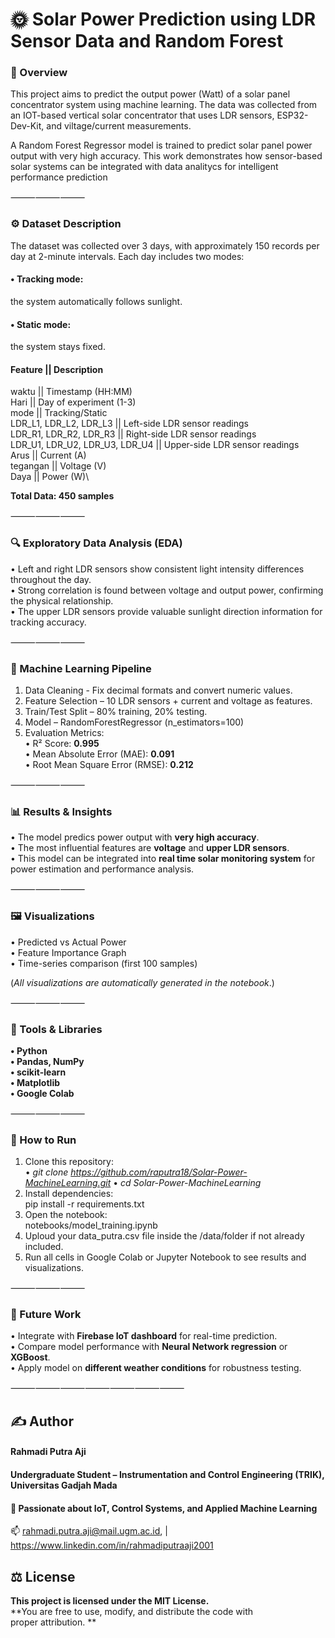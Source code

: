 # 🌞 Solar Power Prediction using LDR Sensor Data and Random Forest

### 📘 Overview

This project aims to predict the output power (Watt) of a solar panel concentrator system using machine learning.
The data was collected from an IOT-based vertical solar concentrator that uses LDR sensors, ESP32-Dev-Kit, and viltage/current measurements.

A Random Forest Regressor model is trained to predict solar panel power output with very high accuracy.
This work demonstrates how sensor-based solar systems can be integrated with data analitycs for intelligent performance prediction

⸻⸻⸻

### ⚙ Dataset Description
The dataset was collected over 3 days, with approximately 150 records per day at 2-minute intervals. Each day includes two modes:

#### •	Tracking mode: 
the system automatically follows sunlight.

#### •	Static mode: 
the system stays fixed.

#### Feature ||	Description 

waktu	|| Timestamp (HH:MM)\
Hari	|| Day of experiment (1-3)\
mode ||	Tracking/Static\
LDR_L1, LDR_L2, LDR_L3 ||	Left-side LDR sensor readings\
LDR_R1, LDR_R2, LDR_R3 ||	Right-side LDR sensor readings\
LDR_U1, LDR_U2, LDR_U3, LDR_U4 ||	Upper-side LDR sensor readings\
Arus ||	Current (A)\
tegangan ||	Voltage (V)\
Daya ||	Power (W)\

**Total Data: 450 samples**

⸻⸻⸻

### 🔍 Exploratory Data Analysis (EDA)
•	Left and right LDR sensors show consistent light intensity differences throughout the day.\
•	Strong correlation is found between voltage and output power, confirming the physical relationship.\
•	The upper LDR sensors provide valuable sunlight direction information for tracking accuracy.

⸻⸻⸻

### 🧠 Machine Learning Pipeline
1.	Data Cleaning - Fix decimal formats and convert numeric values.
2.	Feature Selection – 10 LDR sensors + current and voltage as features.
3.	Train/Test Split – 80% training, 20% testing.
4.	Model – RandomForestRegressor (n_estimators=100)
5.	Evaluation Metrics:\
•	R² Score: **0.995**\
•	Mean Absolute Error (MAE): **0.091**\
•	Root Mean Square Error (RMSE): **0.212**

⸻⸻⸻

### 📊 Results & Insights
•	The model predics power output with **very high accuracy**.\
•	The most influential features are **voltage** and **upper LDR sensors**.\
•	This model can be integrated into **real time solar monitoring system** for power estimation and performance analysis.

⸻⸻⸻

### 🖼 Visualizations
•	Predicted vs Actual Power\
•	Feature Importance Graph\
•	Time-series comparison (first 100 samples)

(_All visualizations are automatically generated in the notebook_.)

⸻⸻⸻

### 🧰 Tools & Libraries
**•	Python**\
**•	Pandas, NumPy**\
**•	scikit-learn**\
**•	Matplotlib**\
**•	Google Colab**

⸻⸻⸻

###  🚀 How to Run
1.	Clone this repository:\
   • _git clone https://github.com/raputra18/Solar-Power-MachineLearning.git_
  	• _cd Solar-Power-MachineLearning_
2. Install dependencies:\
   pip install -r requirements.txt 
3. Open the notebook:\
   notebooks/model_training.ipynb
4. Uploud your data_putra.csv file inside the /data/folder if not already included. 
5. Run all cells in Google Colab or Jupyter Notebook to see results and visualizations.

⸻⸻⸻

### 🚧 Future Work
•	Integrate with **Firebase IoT dashboard** for real-time prediction.\
•	Compare model performance with **Neural Network regression** or **XGBoost**.\
•	Apply model on **different weather conditions** for robustness testing.


⸻⸻⸻⸻⸻⸻⸻

## ✍ Author

#### Rahmadi Putra Aji 
#### Undergraduate Student – Instrumentation and Control Engineering (TRIK), Universitas Gadjah Mada
#### 📍 Passionate about IoT, Control Systems, and Applied Machine Learning
📫 rahmadi.putra.aji@mail.ugm.ac.id, | https://www.linkedin.com/in/rahmadiputraaji2001 


## ⚖ License

**This project is licensed under the MIT License.**\
**You are free to use, modify, and distribute the code with proper attribution.
**
